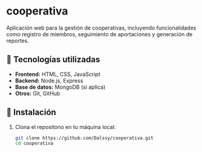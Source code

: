 # cooperativa #
Aplicación web para la gestión de cooperativas, incluyendo funcionalidades como registro de miembros, seguimiento de aportaciones y generación de reportes.

## 🔧 Tecnologías utilizadas ##

- **Frontend:** HTML, CSS, JavaScript
- **Backend:** Node.js, Express
- **Base de datos:** MongoDB (si aplica)
- **Otros:** Git, GitHub

## 🚀 Instalación

1. Clona el repositorio en tu máquina local:

   ```bash
   git clone https://github.com/Dalssy/cooperativa.git
   cd cooperativa
